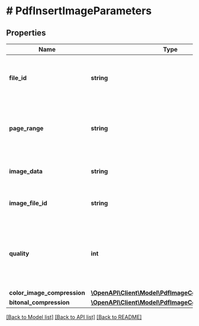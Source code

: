 # # PdfInsertImageParameters

## Properties

Name | Type | Description | Notes
------------ | ------------- | ------------- | -------------
**file_id** | **string** | The identifier of the previously uploaded file to be processed. | 
**page_range** | **string** | Specifies the page or the range of pages where the image shall be inserted. | 
**image_data** | **string** | Specifies the data of the image to be inserted. | [optional] 
**image_file_id** | **string** | Specifies the file ID of the image to be drawn. | [optional] [default to '']
**quality** | **int** | Specifies the level of quality to be used for the compression, from 1 (poorest) to 100 (greatest). | [optional] [default to 75]
**color_image_compression** | [**\OpenAPI\Client\Model\PdfImageCompressionScheme**](PdfImageCompressionScheme.md) |  | [optional] 
**bitonal_compression** | [**\OpenAPI\Client\Model\PdfImageCompressionScheme**](PdfImageCompressionScheme.md) |  | [optional] 

[[Back to Model list]](../../README.md#documentation-for-models) [[Back to API list]](../../README.md#documentation-for-api-endpoints) [[Back to README]](../../README.md)


